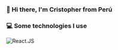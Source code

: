 ### 👋 Hi there, I'm Cristopher from Perú

### 💻 Some technologies I use
![React.JS](https://img.shields.io/badge/React-20232A?style=for-the-badge&logo=react&logoColor=61DAFB)
